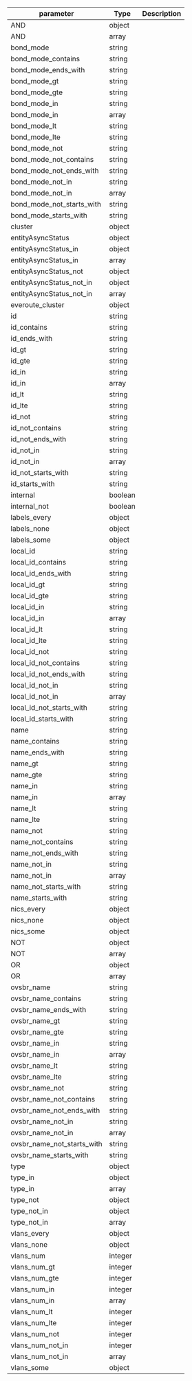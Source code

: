 | parameter | Type | Description |
| ----------- | ----------- |----------- |
| AND  |  object  |    |
| AND  |  array  |    |
| bond_mode  |  string  |    |
| bond_mode_contains  |  string  |    |
| bond_mode_ends_with  |  string  |    |
| bond_mode_gt  |  string  |    |
| bond_mode_gte  |  string  |    |
| bond_mode_in  |  string  |    |
| bond_mode_in  |  array  |    |
| bond_mode_lt  |  string  |    |
| bond_mode_lte  |  string  |    |
| bond_mode_not  |  string  |    |
| bond_mode_not_contains  |  string  |    |
| bond_mode_not_ends_with  |  string  |    |
| bond_mode_not_in  |  string  |    |
| bond_mode_not_in  |  array  |    |
| bond_mode_not_starts_with  |  string  |    |
| bond_mode_starts_with  |  string  |    |
| cluster  |  object  |    |
| entityAsyncStatus  |  object  |    |
| entityAsyncStatus_in  |  object  |    |
| entityAsyncStatus_in  |  array  |    |
| entityAsyncStatus_not  |  object  |    |
| entityAsyncStatus_not_in  |  object  |    |
| entityAsyncStatus_not_in  |  array  |    |
| everoute_cluster  |  object  |    |
| id  |  string  |    |
| id_contains  |  string  |    |
| id_ends_with  |  string  |    |
| id_gt  |  string  |    |
| id_gte  |  string  |    |
| id_in  |  string  |    |
| id_in  |  array  |    |
| id_lt  |  string  |    |
| id_lte  |  string  |    |
| id_not  |  string  |    |
| id_not_contains  |  string  |    |
| id_not_ends_with  |  string  |    |
| id_not_in  |  string  |    |
| id_not_in  |  array  |    |
| id_not_starts_with  |  string  |    |
| id_starts_with  |  string  |    |
| internal  |  boolean  |    |
| internal_not  |  boolean  |    |
| labels_every  |  object  |    |
| labels_none  |  object  |    |
| labels_some  |  object  |    |
| local_id  |  string  |    |
| local_id_contains  |  string  |    |
| local_id_ends_with  |  string  |    |
| local_id_gt  |  string  |    |
| local_id_gte  |  string  |    |
| local_id_in  |  string  |    |
| local_id_in  |  array  |    |
| local_id_lt  |  string  |    |
| local_id_lte  |  string  |    |
| local_id_not  |  string  |    |
| local_id_not_contains  |  string  |    |
| local_id_not_ends_with  |  string  |    |
| local_id_not_in  |  string  |    |
| local_id_not_in  |  array  |    |
| local_id_not_starts_with  |  string  |    |
| local_id_starts_with  |  string  |    |
| name  |  string  |    |
| name_contains  |  string  |    |
| name_ends_with  |  string  |    |
| name_gt  |  string  |    |
| name_gte  |  string  |    |
| name_in  |  string  |    |
| name_in  |  array  |    |
| name_lt  |  string  |    |
| name_lte  |  string  |    |
| name_not  |  string  |    |
| name_not_contains  |  string  |    |
| name_not_ends_with  |  string  |    |
| name_not_in  |  string  |    |
| name_not_in  |  array  |    |
| name_not_starts_with  |  string  |    |
| name_starts_with  |  string  |    |
| nics_every  |  object  |    |
| nics_none  |  object  |    |
| nics_some  |  object  |    |
| NOT  |  object  |    |
| NOT  |  array  |    |
| OR  |  object  |    |
| OR  |  array  |    |
| ovsbr_name  |  string  |    |
| ovsbr_name_contains  |  string  |    |
| ovsbr_name_ends_with  |  string  |    |
| ovsbr_name_gt  |  string  |    |
| ovsbr_name_gte  |  string  |    |
| ovsbr_name_in  |  string  |    |
| ovsbr_name_in  |  array  |    |
| ovsbr_name_lt  |  string  |    |
| ovsbr_name_lte  |  string  |    |
| ovsbr_name_not  |  string  |    |
| ovsbr_name_not_contains  |  string  |    |
| ovsbr_name_not_ends_with  |  string  |    |
| ovsbr_name_not_in  |  string  |    |
| ovsbr_name_not_in  |  array  |    |
| ovsbr_name_not_starts_with  |  string  |    |
| ovsbr_name_starts_with  |  string  |    |
| type  |  object  |    |
| type_in  |  object  |    |
| type_in  |  array  |    |
| type_not  |  object  |    |
| type_not_in  |  object  |    |
| type_not_in  |  array  |    |
| vlans_every  |  object  |    |
| vlans_none  |  object  |    |
| vlans_num  |  integer  |    |
| vlans_num_gt  |  integer  |    |
| vlans_num_gte  |  integer  |    |
| vlans_num_in  |  integer  |    |
| vlans_num_in  |  array  |    |
| vlans_num_lt  |  integer  |    |
| vlans_num_lte  |  integer  |    |
| vlans_num_not  |  integer  |    |
| vlans_num_not_in  |  integer  |    |
| vlans_num_not_in  |  array  |    |
| vlans_some  |  object  |    |